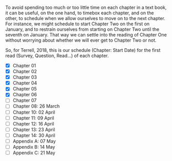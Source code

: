 
To avoid spending too much or too little time on each chapter in a text book, it can be useful, on the one hand, to timebox each chapter, and on the other, to schedule when we allow ourselves to move on to the next chapter. For instance, we might schedule to start Chapter Two on the first on January, and to restrain ourselves from starting on Chapter Two until the seventh on January. That way we can settle into the reading of Chapter One without worrying about whether we will ever get to Chapter Two or not.

So, for Terrell, 2018, this is our schedule (Chapter: Start Date) for the first read (Survey, Question, Read...) of each chapter.

* [x] Chapter 01
* [x] Chapter 02
* [x] Chapter 03
* [x] Chapter 04
* [x] Chapter 05
* [x] Chapter 06
* [ ] Chapter 07 
* [ ] Chapter 08: 26 March
* [ ] Chapter 10: 02 April
* [ ] Chapter 11: 09 April
* [ ] Chapter 12: 16 April
* [ ] Chapter 13: 23 April
* [ ] Chapter 14: 30 April
* [ ] Appendix A: 07 May
* [ ] Appendix B: 14 May
* [ ] Appendix C: 21 May
